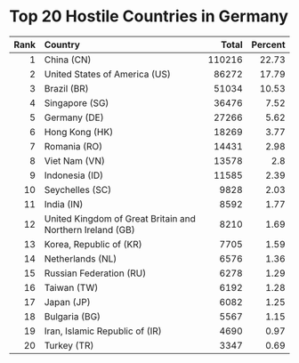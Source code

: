 # Top 20 Hostile Countries in Germany

| Rank | Country | Total | Percent |
| ---: | :------ | ----: | ------: |
| 1 | China (CN) | 110216 | 22.73 |
| 2 | United States of America (US) | 86272 | 17.79 |
| 3 | Brazil (BR) | 51034 | 10.53 |
| 4 | Singapore (SG) | 36476 | 7.52 |
| 5 | Germany (DE) | 27266 | 5.62 |
| 6 | Hong Kong (HK) | 18269 | 3.77 |
| 7 | Romania (RO) | 14431 | 2.98 |
| 8 | Viet Nam (VN) | 13578 | 2.8 |
| 9 | Indonesia (ID) | 11585 | 2.39 |
| 10 | Seychelles (SC) | 9828 | 2.03 |
| 11 | India (IN) | 8592 | 1.77 |
| 12 | United Kingdom of Great Britain and Northern Ireland (GB) | 8210 | 1.69 |
| 13 | Korea, Republic of (KR) | 7705 | 1.59 |
| 14 | Netherlands (NL) | 6576 | 1.36 |
| 15 | Russian Federation (RU) | 6278 | 1.29 |
| 16 | Taiwan (TW) | 6192 | 1.28 |
| 17 | Japan (JP) | 6082 | 1.25 |
| 18 | Bulgaria (BG) | 5567 | 1.15 |
| 19 | Iran, Islamic Republic of (IR) | 4690 | 0.97 |
| 20 | Turkey (TR) | 3347 | 0.69 |
